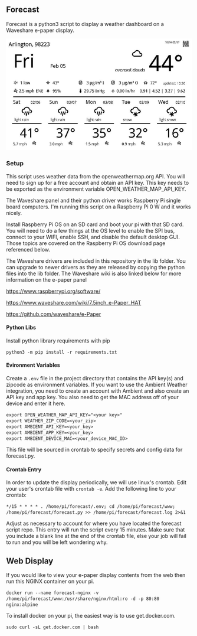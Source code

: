 ## Forecast

Forecast is a python3 script to display a weather dashboard on a Waveshare e-paper display.

![display image](display.jpg)

### Setup

This script uses weather data from the openweathermap.org API. You will need to sign up for a free account and obtain an API key. This key
needs to be exported as the environment variable OPEN_WEATHER_MAP_API_KEY. 

The Waveshare panel and their python driver works Raspberry Pi single board computers. I'm running this script on a Raspberry Pi 0 W and it works nicely.

Install Raspberry Pi OS on an SD card and boot your pi with that SD card. You will need to do a few things at the OS level to enable the SPI bus, connect
to your WIFI, enable SSH, and disable the default desktop GUI. Those topics are covered on the Raspberry Pi OS download page referenced below.

The Waveshare drivers are included in this repository in the lib folder. You can upgrade to newer drivers as they are released by copying the python files into the lib folder. The Waveshare wiki is also linked below for more information on the e-paper panel

<https://www.raspberrypi.org/software/>

<https://www.waveshare.com/wiki/7.5inch_e-Paper_HAT>

<https://github.com/waveshare/e-Paper>

#### Python Libs

Install python library requirements with pip

```
python3 -m pip install -r requirements.txt
```

#### Evironment Variables

Create a `.env` file in the project directory that contains the API key(s) and zipcode as environment variables. If you want to use the Ambient Weather integration, you need to create an account with Ambient and also create an API key and app key. You also need to get the MAC address off of your device and enter it here.

```
export OPEN_WEATHER_MAP_API_KEY="<your key>"
export WEATHER_ZIP_CODE=<your_zip>
export AMBIENT_API_KEY=<your_key>
export AMBIENT_APP_KEY=<your_key>
export AMBIENT_DEVICE_MAC=<your_device_MAC_ID>
```

This file will be sourced in crontab to specify secrets and config data for forecast.py.

#### Crontab Entry

In order to update the display periodically, we will use linux's crontab. Edit your user's crontab file with `crontab -e`. Add the following
line to your crontab:

```
*/15 * * * * . /home/pi/forecast/.env; cd /home/pi/forecast/www; /home/pi/forecast/forecast.py >> /home/pi/forecast/forecast.log 2>&1
```

Adjust as necessary to account for where you have located the forecast script repo. This entry will run the script every 15 minutes. Make
sure that you include a blank line at the end of the crontab file, else your job will fail to run and you will be left wondering why.

## Web Display

If you would like to view your e-paper display contents from the web then run this NGINX container on your pi.

```
docker run --name forecast-nginx -v /home/pi/forecast/www:/usr/share/nginx/html:ro -d -p 80:80 nginx:alpine
```

To install docker on your pi, the easiest way is to use get.docker.com.

```
sudo curl -sL get.docker.com | bash
```


